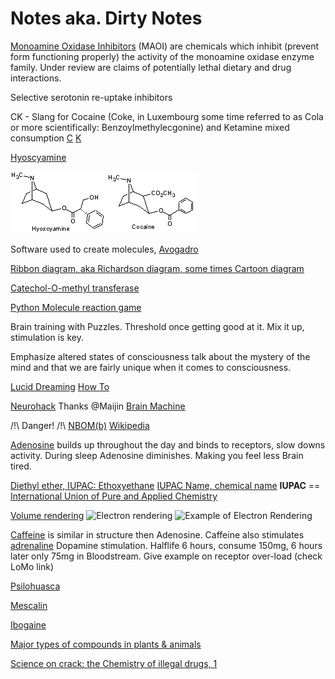 # Notes aka. Dirty Notes

[Monoamine Oxidase Inhibitors](https://en.wikipedia.org/wiki/Monoamine_oxidase_inhibitor) (MAOI) are chemicals which inhibit (prevent form functioning properly) the activity of the monoamine oxidase enzyme family.
Under review are claims of potentially lethal dietary and drug interactions.

Selective serotonin re-uptake inhibitors

CK - Slang for Cocaine (Coke, in Luxembourg some time referred to as Cola or more scientifically: Benzoylmethylecgonine) and Ketamine mixed consumption
[C](https://en.wikipedia.org/wiki/Cocaine) [K](https://en.wikipedia.org/wiki/Ketamine)

[Hyoscyamine](https://en.wikipedia.org/wiki/Hyoscyamine)

![Cocaine vs. Hyoscyamine](img/cocaine_vs_hyoscyamine.gif)

Software used to create molecules, [Avogadro](http://avogadro.cc/wiki/Main_Page)

[Ribbon diagram, aka Richardson diagram, some times Cartoon diagram](https://en.wikipedia.org/wiki/Ribbon_diagram)

[Catechol-O-methyl transferase](https://en.wikipedia.org/wiki/Catechol-O-methyl_transferase)

[Python Molecule reaction game](https://github.com/Norberg/molecule)

Brain training with Puzzles. Threshold once getting good at it. Mix it up, stimulation is key.

Emphasize altered states of consciousness talk about the mystery of the mind and that we are fairly unique when it comes to consciousness.

[Lucid Dreaming](https://en.wikipedia.org/wiki/Lucid_dream)
[How To](http://www.wikihow.com/Lucid-Dream)

[Neurohack](http://Neurohack.cc) Thanks @Maijin
[Brain Machine](https://learn.adafruit.com/brain-machine/overview)

/!\ Danger! /!\ [NBOM(b)](https://www.erowid.org/chemicals/2ci_nbome/) [Wikipedia](https://en.wikipedia.org/wiki/25I-NBOMe)

[Adenosine](https://en.wikipedia.org/wiki/Adenosine) builds up throughout the day and binds to receptors, slow downs activity. During sleep Adenosine diminishes. Making you feel less Brain tired.

[Diethyl ether, IUPAC: Ethoxyethane](https://en.wikipedia.org/wiki/Diethyl_ether) [IUPAC Name, chemical name](https://en.wikipedia.org/wiki/Chemical_nomenclature) **IUPAC** == [International Union of Pure and Applied Chemistry](https://en.wikipedia.org/wiki/International_Union_of_Pure_and_Applied_Chemistry)

[Volume rendering](https://en.wikipedia.org/wiki/Volume_rendering)
![Electron rendering](https://commons.wikimedia.org/wiki/File:Diethyl_Ether_Electron_Rendering.png)
![Example of Electron Rendering](img/Diethyl_Ether_Electron_Rendering.png)

[Caffeine](https://en.wikipedia.org/wiki/Caffeine) is similar in structure then Adenosine. Caffeine also stimulates [adrenaline](https://en.wikipedia.org/wiki/Epinephrine) Dopamine stimulation. Halflife 6 hours, consume 150mg, 6 hours later only 75mg in Bloodstream.
Give example on receptor over-load (check LoMo link)

[Psilohuasca](http://www.psilohuasca.com/)

[Mescalin](https://de.wikipedia.org/wiki/Mescalin)

[Ibogaine](https://en.wikipedia.org/wiki/Ibogaine)

[Major types of compounds in plants & animals](http://waynesword.palomar.edu/chemid2.htm)

[Science on crack: the Chemistry of illegal drugs, 1](https://puffthemutantdragon.wordpress.com/2012/07/22/science-on-crack-the-chemistry-of-illegal-drugs-1/)